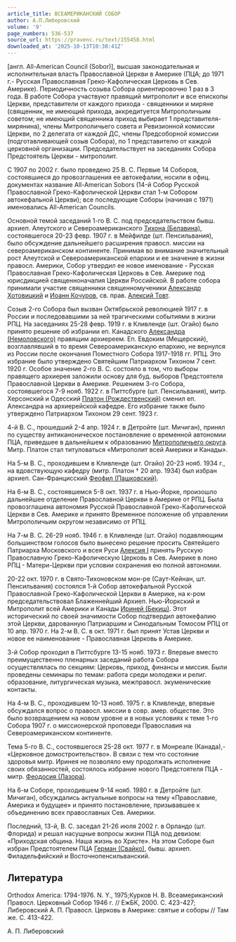 ```yaml
---
article_title: ВСЕАМЕРИКАНСКИЙ СОБОР
author: А.П.Либеровский
volume: '9'
page_numbers: 536-537
source_url: https://pravenc.ru/text/155458.html
downloaded_at: '2025-10-13T10:38:41Z'
---
```


[англ. All-American Council (Sobor)], высшая законодательная и исполнительная власть Православной Церкви в Америке (ПЦА; до 1971 г.- Русская Православная Греко-Кафолическая Церковь в Сев. Америке). Периодичность созыва Собора ориентировочно 1 раз в 3 года. В работе Собора участвуют правящий митрополит и все епископы Церкви, представители от каждого прихода - священники и миряне (священник, не имеющий прихода, аккредитуется Митрополичьим советом; не имеющий священника приход выбирает 1 представителя-мирянина), члены Митрополичьего совета и Ревизионной комиссии Церкви, по 2 делегата от каждой ДС, члены Предсоборной комиссии (подготавливающей созыв Собора), по 1 представителю от каждой церковной организации. Председательствует на заседаниях Собора Предстоятель Церкви - митрополит.

С 1907 по 2002 г. было проведено 25 В. С. Первые 14 Соборов, состоявшиеся до провозглашения ее автокефалии, носили в офиц. документах название All-American Sobors (14-й Собор Русской Православной Греко-Кафолической Церкви стал 1-м Собором автокефальной Церкви); все последующие Соборы (начиная с 1971) именовались All-American Councils.

Основной темой заседаний 1-го В. С. под председательством бывш. архиеп. Алеутского и Североамериканского [Тихона (Белавина)](<https://pravenc.ru/text/Тихона (Белавина).html>), состоявшегося 20-23 февр. 1907 г. в Мейфилде (шт. Пенсильвания), было обсуждение дальнейшего расширения правосл. миссии на североамериканском континенте. Принимая во внимание значительный рост Алеутской и Североамериканской епархии и ее значение в жизни правосл. Америки, Собор утвердил ее новое именование - Русская Православная Греко-Кафолическая Церковь в Сев. Америке под юрисдикцией священноначалия Церкви Российской. В работе собора принимали участие священники священномученики [Александр Хотовицкий](https://pravenc.ru/text/Александр.html) и [Иоанн Кочуров](<https://pravenc.ru/text/Иоанн Кочуров.html>), св. прав. [Алексий Товт](<https://pravenc.ru/text/Алексий Товт.html>).

Созыв 2-го Собора был вызван Октябрьской революцией 1917 г. в России и последовавшими за ней трагическими событиями в жизни РПЦ. На заседаниях 25-28 февр. 1919 г. в Кливленде (шт. Огайо) было принято решение об избрании еп. Канадского [Александра (Немоловского)](https://pravenc.ru/text/АЛЕКСАНДР.html) правящим архиереем. Еп. Евдоким (Мещерский), возглавлявший в то время Североамериканскую епархию, не вернулся из России после окончания Поместного Собора 1917-1918 гг. РПЦ. Это избрание было утверждено Святейшим Патриархом Тихоном 7 сент. 1920 г. Особое значение 2-го В. С. состояло в том, что выборы правящего архиерея заложили основу для буд. выборов Предстоятеля Православной Церкви в Америке. Решением 3-го Собора, состоявшегося 7-9 нояб. 1922 г. в Питтсбурге (шт. Пенсильвания), митр. Херсонский и Одесский [Платон (Рождественский)](<https://pravenc.ru/text/Платон (Рождественский).html>) сменил еп. Александра на архиерейской кафедре. Его избрание также было утверждено Патриархом Тихоном 29 сент. 1923 г.

4-й В. С., прошедший 2-4 апр. 1924 г. в Детройте (шт. Мичиган), принял по существу антиканоническое постановление о временной автономии ПЦА, приведшее в дальнейшем к образованию [Митрополичьего округа](<https://pravenc.ru/text/Митрополичьего округа.html>). Митр. Платон стал титуловаться «Митрополит всей Америки и Канады».

На 5-м В. С., проходившем в Кливленде (шт. Огайо) 20-23 нояб. 1934 г., на вдовствующую кафедру (митр. Платон † 20 апр. 1934) был избран архиеп. Сан-Францисский [Феофил (Пашковский)](<https://pravenc.ru/text/Феофил (Пашковский).html>).

На 6-м В. С., состоявшемся 5-8 окт. 1937 г. в Нью-Йорке, произошло дальнейшее отделение Православной Церкви в Америке от РПЦ. Была провозглашена автономия Русской Православной Греко-Кафолической Церкви в Сев. Америке и принято Временное положение об управлении Митрополичьим округом независимо от РПЦ.

На 7-м В. С. 26-29 нояб. 1946 г. в Кливленде (шт. Огайо) подавляющим большинством голосов было вынесено решение просить Святейшего Патриарха Московского и всея Руси [Алексия I](<https://pravenc.ru/text/Алексий I.html>) принять Русскую Православную Греко-Кафолическую Церковь в Сев. Америке в лоно РПЦ - Матери-Церкви при условии сохранения ею полной автономии.

20-22 окт. 1970 г. в Свято-Тихоновском мон-ре (Саут-Кейнан, шт. Пенсильвания) состоялся 1-й Собор автокефальной Русской Православной Греко-Кафолической Церкви в Америке, на к-ром председательствовал Блаженнейший Архиеп. Нью-Йоркский и Митрополит всей Америки и Канады [Ириней (Бекиш)](<https://pravenc.ru/text/Ириней (Бекиш).html>). Этот исторический по своей значимости Собор подтвердил автокефалию этой Церкви, дарованную Патриаршим и Синодальным Томосом РПЦ от 10 апр. 1970 г. На 2-м В. С. в окт. 1971 г. был принят Устав Церкви и новое ее наименование - Православная Церковь в Америке.

3-й Собор проходил в Питтсбурге 13-15 нояб. 1973 г. Впервые вместо преимущественно пленарных заседаний работа Собора осуществлялась по секциям: Церковь, приход, финансы и миссия. Были проведены семинары по темам: работа среди молодежи и религ. образование, литургическая музыка, межправосл. экуменические контакты.

На 4-м В. С., проходившем 10-13 нояб. 1975 г. в Кливленде, впервые обсуждался вопрос о правосл. миссии в совр. амер. обществе. Это было возвращением на новом уровне и в новых условиях к теме 1-го Собора 1907 г. о миссионерской проповеди Православия на Североамериканском континенте.

Тема 5-го В. С., состоявшегося 25-28 окт. 1977 г. в Монреале (Канада),- «Церковное домостроительство». В связи с тем что состояние здоровья митр. Иринея не позволяло ему продолжать исполнение своих обязанностей, состоялось избрание нового Предстоятеля ПЦА - митр. [Феодосия (Лазора)](<https://pravenc.ru/text/Феодосия (Лазора).html>).

На 6-м Соборе, проходившем 9-14 нояб. 1980 г. в Детройте (шт. Мичиган), обсуждались актуальные вопросы на тему «Православие, Америка и будущее» и принято постановление, призывавшее к объединению всех православных Сев. Америки.

Последний, 13-й, В. С. заседал 21-26 июля 2002 г. в Орландо (шт. Флорида) и решал насущные вопросы жизни ПЦА под девизом: «Приходская община. Наша жизнь во Христе». На этом Соборе был избран Предстоятелем ПЦА [Герман (Свайко)](<https://pravenc.ru/text/Герман (Свайко).html>), бывш. архиеп. Филадельфийский и Восточнопенсильванский.

## Литература

Orthodox America: 1794-1976. N. Y., 1975;Курков Н. В. Всеамериканский Правосл. Церковный Собор 1946 г. // ЕжБК, 2000. С. 423-427; Либеровский А. П. Правосл. Церковь в Америке: святые и соборы // Там же. С. 413-422.

А.   П.   Либеровский
